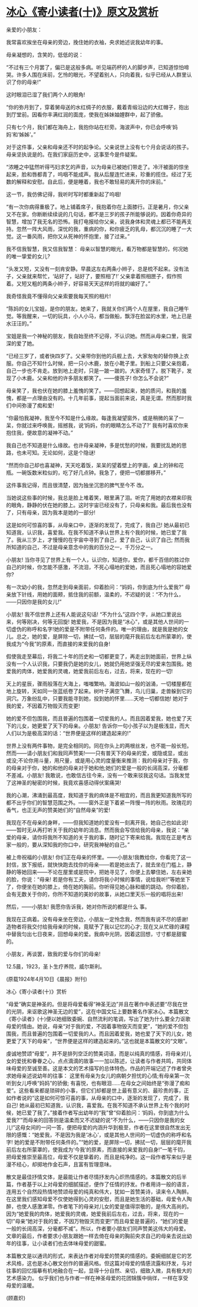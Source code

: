 # [冰心《寄小读者(十)》原文及赏析](https://www.vrrw.net/wx/9132.html)

亲爱的小朋友：

我常喜欢挨坐在母亲的旁边，挽住她的衣袖，央求她述说我幼年的事。

母亲凝想的，含笑的，低低的说：

“不过有三个月罢了，偏已是这般多病。听见端药杯的人的脚步声，已知道惊怕啼哭。许多人围在床前，乞怜的眼光，不望着别人，只向着我，似乎已经从人群里认识了你的母亲!”

这时眼泪已湿了我们两个人的眼角!



“你的弥月到了，穿着舅母送的水红绸子的衣服，戴着青缎沿边的大红帽子，抱出到厅堂前。因看你丰满红润的面庞，使我在姊妹妯娌群中，起了骄傲。

只有七个月，我们都在海舟上，我抱你站在栏旁。海波声中，你已会呼唤‘妈妈’和‘姊姊’。”

对于这件事，父亲和母亲还不时的起争论。父亲说世上没有七个月会说话的孩子。母亲坚执说是的。在我们家庭历史中，这事至今是件疑案。

“浓睡之中猛然听得丐妇求乞的声音，以为母亲已被她们带走了。冷汗被面的惊坐起来，脸和唇都青了，呜咽不能成声。我从后屋连忙进来，珍重的揽住。经过了无数的解释和安慰。自此后，便是睡着，我也不敢轻易的离开你的床前。”

这一节，我仿佛记得，我听时写时都重新起了呜咽!

“有一次你病得重极了。地上铺着席子，我抱着你在上面膝行。正是暑月，你父亲又不在家。你断断续续说的几句话，都不是三岁的孩子所能够说的。因着你奇异的智慧，增加了我无名的恐怖。我打电报给你父亲，说我身体和灵魂上都已不能再支持。忽然一阵大风雨，深忧的我，重病的你，和你疲乏的乳母，都沉沉的睡了一大觉。这一番风雨，把你又从死神的怀抱里，接了过来。”

我不信我智慧，我又信我智慧： 母亲以智慧的眼光，看万物都是智慧的，何况她的唯一挚爱的女儿?

“头发又短，又没有一刻肯安静。早晨这左右两条小辫子，总是梳不起来。没有法子，父亲就来帮忙，‘站好了，站好了，要照相了!’ 父亲拿着照相匣子，假作照着。又短又粗的两条小辫子，好容易天天这样的将就的编好了。”

我奇怪我竟不懂得向父亲索要我每天照的相片!

“陈妈的女儿宝姐，是你的朋友。她来了，我就关你们两个人在屋里，我自己睡午觉。等我醒来，一切的玩具，小人小马，都当做船，飘浮在脸盆的水里，地上已是水汪汪的。”

宝姐是我一个神秘的朋友，我自始至终不记得，不认识她。然而从母亲口里，我深深的爱了她。

“已经三岁了，或者快四岁了。父亲带你到他的兵舰上去，大家匆匆的替你换上衣服。你自己不知什么时候，把一只小木鹿，放在小靴子里。到船上只要父亲抱着，自己一步也不肯走。放到地上走时，只是一跛一跛的。大家奇怪了。脱下靴子，发现了小木鹿。父亲和他的许多朋友都笑了。——傻孩子! 你怎么不会说?”

母亲笑了，我也伏在她的膝上羞愧的笑了。——回想起来，她的质问，和我的羞愧，都是一点理由没有的。十几年前事，提起当面前来说，真是无谓。然而那时我们中间弥漫了痴和爱!

“你最怕我凝神，我至今不知是什么缘故。每逢我凝望窗外，或是稍微的呆了一呆，你就过来呼唤我，摇撼我，说‘妈妈，你的眼睛怎么不动了?’ 我有时喜欢你来抱住我，便故意的凝神不动。”

我自己也不知道是什么缘故。也许母亲凝神，多是忧愁的时候，我要扰乱她的思路，也未可知。无论如何，这是个隐谜!

“然而你自己却也喜凝神，天天吃着饭，呆呆的望着壁上的字画，桌上的钟和花瓶。一碗饭数米粒似的，吃了好几点钟。我急了，便把一切都挪移开。”

这件事我记得，而且很清楚，因为独坐沉思的脾气至今不 改。

当她说这些事的时候，我总是脸上堆着笑，眼里满了泪。听完了用她的衣襟来印我的眼角，静静的伏在她的膝上。这时宇宙已经没有了，只母亲和我。最后我也没有了，只有母亲，因为我本是她的一部分!

这是如何可惊喜的事，从母亲口中，逐渐的发现了，完成了，我自己! 她从最初已知道我，认识我，喜爱我。在我不知道不承认世界上有个我的时候，她已爱了我了。我从三岁上，才慢慢的在宇宙中寻到了自己，爱了自己，认识了自己; 然而我所知道的自己，不过是母亲意念中的我的百分之一，千万分之一。

小朋友! 当你寻见了世界上有一个人，认识你，知道你，爱你，都千百倍的胜过你自己的时候，你怎能不感激，不流泪，不死心塌地的爱她，而且死心塌地的容她爱你?

有一次幼小的我，忽然走到母亲面前，仰着脸问：“妈妈，你到底为什么爱我?” 母亲放下针线，用她的面颊，抵住我的前额，温柔的，不迟疑的说：“不为什么，——只因你是我的女儿!”

小朋友! 我不信世界上还有人能说这句话! “不为什么”这四个字，从她口里说出来，何等刚决，何等无回旋! 她爱我，不是因为我是“冰心”，或是其他人世间的一切虚伪的称呼和名字!她的爱是不附带任何条件的。唯一的理由，就是我是她的女儿。总之，她的爱，是屏除一切，拂拭一切，层层的麾开我前后左右所蒙罩的，使我成为“今我”的原素，而直接的来爱我的自身!

假使我走至幕后，将我二十年的历史和一切都更变了，再走出到她面前，世界上纵没有一个人认识我，只要我仍是她的女儿，她就仍用她坚强无尽的爱来包围我。她爱我的肉体，她爱我的灵魂，她爱我前后左右，过去，将来，现在的一切!

天上的星辰，骤雨般落在大海上，嗤嗤繁响。海波如山一般的汹涌，一切楼屋都在地上旋转，天如同一张蓝纸卷了起来。树叶子满空飞舞，鸟儿归巢，走兽躲到它的洞穴。万象纷乱中，只要我能寻到她，投到她的怀里……天地一切都信她! 她对于我的爱，不因着万物毁灭而变更!

她的爱不但包围我，而且普遍的包围着一切爱我的人。而且因着爱我，她也爱了天下的儿女，她更爱了天下的母亲。小朋友! 告诉你一句小孩子以为是极浅显，而大人们以为是极高深的话：“世界便是这样的建造起来的!”

世界上没有两件事物，是完全相同的。同在你头上的两根丝发，也不能一般长短。然而——请小朋友们和我同声赞美!——只有普天下的母亲的爱，或隐或显，或出或没;不论你用斗量，用尺量，或是用心灵的度量衡来推测：我的母亲对于我，你的母亲对于你，她的和他的母亲对于她和他;她们的爱是一般的长阔高深，分毫都不差减。小朋友! 我敢说，也敢信古往今来，没有一个敢来驳我这句话。当我发觉了这神圣的秘密的时候，我竟欢喜感动得伏案痛哭!

我的心潮，沸涌到最高度，我知道于我的病体是不相宜的，而且我更知道我所写的都不出乎你们的智慧范围之外。——窗外正是下着紧一阵慢一阵的秋雨。玫瑰花的香气，也正无声的赞美她们的“自然母亲”的爱!

我现在不在母亲的身畔，——但我知道她的爱没有一刻离开我，她自己也如此说!——暂时无从再打听关于我的幼年的消息。然而我会写信给我的母亲，我说：“亲爱的母亲，请你将我所不知道的关于我的事，随时记下寄来给我。我现在正是考古家一般的，要从深知我的你口中，研究我神秘的自己。”

被上帝祝福的小朋友! 你们正在母亲的怀里。——小朋友!我教给你，你看完了这一封信，放下报纸，就快快跑去找你的母亲——若是她出去了，就去坐在门槛上，静静的等她回来——不论在屋里或是院中，把她寻见了，你便上去攀住她，左右亲她的脸，你说：“母亲! 若是你有工夫，请你将我小时候的事情，说给我听!”等她坐下了，你便坐在她的膝上，倚在她的胸前。你听得见她心脉和缓的跳动。你仰着脸，会有无数关于你的，你所不知道的美妙的故事，从她口里天乐一般的唱将出来!

然后，——小朋友! 我愿你告诉我，她对你所说的都是什么 事。

我现在正病着。没有母亲坐在旁边，小朋友一定怜念我，然而我有说不尽的感谢! 造物者将我交付给我母亲的时候，竟赋予了我以记忆的心才; 现在又从忙碌的课程中替我匀出七日夜来，回想母亲的爱。我病中光阴，因着这回想，寸寸都是甜蜜的。

小朋友，再谈罢，致我的爱与你们的母亲!

12.5晨，1923，圣卜生疗养院，威尔斯利。

(原载1924年4月10日《晨报》附刊)

冰心《寄小读者(十)》赏析

“母爱”确实是神圣的。但是将母爱看得“神圣无边”并且在著作中表述要“尽我在世的光阴，来讴歌这神圣无边的爱”，这在中国文坛上要数著名作家冰心。本篇散文《寄小读者》(十)便以她细致委婉、自然流利的笔调，写出了她为什么要全力讴歌母爱的情由。她说，母亲“对于我的爱，不因着事物毁灭而变更”，“她的爱不但包围我，而且普遍的包围着一切爱我的人。而且因着爱我，她也爱了天下的儿女，她更爱了天下的母亲”，“世界便是这样的建造起来的。”这也就是本篇散文的“文眼”。

虔诚地赞颂“母爱”，并不是排列空泛的赞美词语，而是以纯真的情感，将母亲对儿女的爱抚和眷眷之心，点点滴滴的故事一一加以陈述，让读者与作者共鸣，共同体味母爱的至诚至善。这是本文的艺术描写的总体特色。作品的开端记述了作者曾央求她母亲述说幼年的往事： 这里有母亲为女儿的病朝夕担忧的心情;有母亲第一次听到女儿呼唤“妈妈”的骄傲; 有喜悦，也有眼泪……在母女之间始终是“弥漫了痴和爱”。这些看来都是琐碎的小事，但它们却都是世上最有意义的、最珍贵的事，正如作者说的“这是如何可惊可喜的事，从母亲的口中，逐渐的发现了，完成了，我自己! 她从最初已知道我，认识我，喜爱我。在我不知道不承认世界上有个我的时候，她已爱了我了。”接着作者写出幼年的“我”曾“仰着脸问：‘妈妈，你到底为什么爱我?’”而母亲的回答则是温柔而又不迟疑的说“不为什么，——只因你是我的女儿!”这母女间的一问一答，便把母爱的内涵升华到极至，作者在这里很自然发出无限的感慨：“她爱我，不是因为我是‘冰心’，或是其他人世间的一切虚伪的称呼和名字! 她的爱是不附带任何条件的。”“她的爱，是屏除一切，拂拭一切，层层的麾开我前后左右所蒙罩的，使我成为‘今我’的原素，而直接的来爱我的自身!”一笔千钧，把母爱推崇至最高位，母爱不仅是挚着的，而且是纯净的。这一段作者写来似乎是漫不经心，却掷地作金石声，且富有哲理意味。

散文是最佳抒情文体，是最能让作者尽情抒发内心炽热情感的。本篇散文的后半篇，作者基于以上对母爱的细腻描述，便作了任情的抒发。作者用诗一般的语言，连用五个自然段热情地赞颂母爱的纯真和伟大，犹如一首赞美诗，读来令人陶醉。在这里我们感知母爱不仅使她得到心灵的安慰，而且是她生活的基础，母爱令人陶醉，也使人感激涕零。作者笔下的母亲对儿女的爱是值得崇敬的，是伟大高尚的。因为“她爱我的肉体，她爱我的灵魂，她爱我前后左右，过去，将来，现在的一切!”母亲“她对于我的爱，不因万物毁灭而变更!”而且母爱是普遍的，“她们的爱是一般的长阔高深，分毫都不减”。所以，作者要小朋友们同声赞美这伟大的母爱。文章的最后，作者要求小朋友跟她一样去倚在母亲的胸前央求自己的母亲去说出幼年的往事，让小读者们也去体味母爱的甜蜜。

本篇散文是以通讯的形式，来表达作者对母爱的赞美的情感的。委婉细腻是它的艺术风格，这也是冰心散文创作的普遍风格。但这篇对母爱的情感流露和抒发，与对往事的回忆描摹有机地融合在一起，显得十分自然、亲切，细致入微，具有极大的艺术感染力。 似乎我们也与作者一样在神圣母爱的花团锦簇中徜徉，一样在享受母爱的温暖。

(顾嘉炽)

